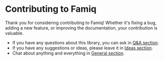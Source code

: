 # Contributing to Famiq

Thank you for considering contributing to Famiq! Whether it's fixing a bug, adding a new feature, or improving the documentation, your contribution is valuable.

- If you have any questions about this library, you can ask in [Q&A section](https://github.com/MuongKimhong/famiq/discussions/categories/q-a).
- If you have any suggestions or ideas, please leave it in [Ideas section](https://github.com/MuongKimhong/famiq/discussions/categories/ideas).
- Chat about anything and everything in [General section](https://github.com/MuongKimhong/famiq/discussions/categories/general).
